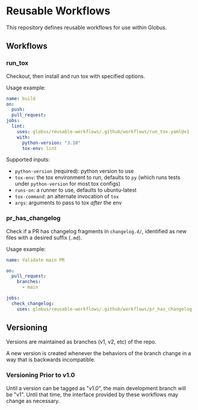 # Reusable Workflows

This repository defines reusable workflows for use within Globus.

## Workflows

### run_tox

Checkout, then install and run tox with specified options.

Usage example:

```yaml
name: build
on:
  push:
  pull_request:
jobs:
  lint:
    uses: globus/reusable-workflows/.github/workflows/run_tox.yaml@v1
    with:
      python-version: "3.10"
      tox-env: lint
```

Supported inputs:

- `python-version` (required): python version to use
- `tox-env`: the tox environment to run, defaults to `py` (which runs tests
    under `python-version` for most tox configs)
- `runs-on`: a runner to use, defaults to ubuntu-latest
- `tox-command`: an alternate invocation of `tox`
- `args`: arguments to pass to tox *after* the env

### pr_has_changelog

Check if a PR has changelog fragments in `changelog.d/`, identified as new
files with a desired suffix (`.md`).

Usage example:

```yaml
name: Validate main PR

on:
  pull_request:
    branches:
      - main

jobs:
  check_changelog:
    uses: globus/reusable-workflows/.github/workflows/pr_has_changelog.yaml@v1
```

## Versioning

Versions are maintained as branches (v1, v2, etc) of the repo.

A new version is created whenever the behaviors of the branch change in a way
that is backwards incompatible.

### Versioning Prior to v1.0

Until a version can be tagged as "v1.0", the main development branch will be
"v1". Until that time, the interface provided by these workflows may change as
necessary.
